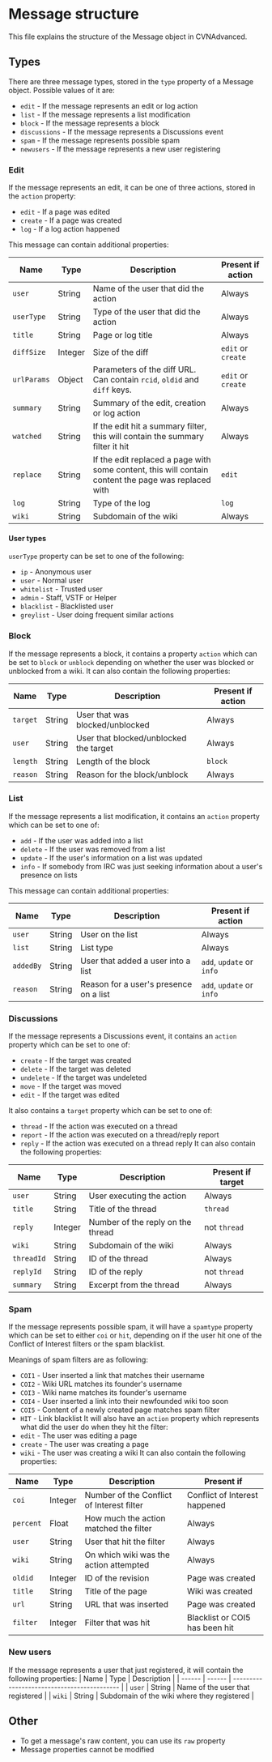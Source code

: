 # Message structure
This file explains the structure of the Message object in CVNAdvanced.

## Types
There are three message types, stored in the `type` property of a Message object. Possible values of it are:
- `edit` - If the message represents an edit or log action
- `list` - If the message represents a list modification
- `block` - If the message represents a block
- `discussions` - If the message represents a Discussions event
- `spam` - If the message represents possible spam
- `newusers` - If the message represents a new user registering

### Edit
If the message represents an edit, it can be one of three actions, stored in the `action` property:
- `edit` - If a page was edited
- `create` - If a page was created
- `log` - If a log action happened

This message can contain additional properties:

| Name        | Type    | Description                                                                                         | Present if action |
| ----------- | ------- | --------------------------------------------------------------------------------------------------- | ------- |
| `user`      | String  | Name of the user that did the action                                                                | Always |
| `userType`  | String  | Type of the user that did the action                                                                | Always |
| `title`     | String  | Page or log title                                                                                   | Always |
| `diffSize`  | Integer | Size of the diff                                                                                    | `edit` or `create` |
| `urlParams` | Object  | Parameters of the diff URL. Can contain `rcid`, `oldid` and `diff` keys.                            | `edit` or `create` |
| `summary`   | String  | Summary of the edit, creation or log action                                                         | Always |
| `watched`   | String  | If the edit hit a summary filter, this will contain the summary filter it hit                       | Always |
| `replace`   | String  | If the edit replaced a page with some content, this will contain content the page was replaced with | `edit` |
| `log`       | String  | Type of the log                                                                                     | `log` |
| `wiki`      | String  | Subdomain of the wiki                                                                               | Always |


#### User types
`userType` property can be set to one of the following:
- `ip` - Anonymous user
-  `user` - Normal user
- `whitelist` - Trusted user
- `admin` - Staff, VSTF or Helper
- `blacklist` - Blacklisted user
- `greylist` - User doing frequent similar actions

### Block
If the message represents a block, it contains a property `action` which can be set to `block` or `unblock` depending on whether the user was blocked or unblocked from a wiki. It can also contain the following properties:

| Name     | Type   | Description                            | Present if action |
| -------- | ------ | -------------------------------------- | ----------------- |
| `target` | String | User that was blocked/unblocked        | Always            |
| `user`   | String | User that blocked/unblocked the target | Always            |
| `length` | String | Length of the block                    | `block`           |
| `reason` | String | Reason for the block/unblock           | Always            |

### List
If the message represents a list modification, it contains an `action` property which can be set to one of:
- `add` - If the user was added into a list
- `delete` - If the user was removed from a list
- `update` - If the user's information on a list was updated
- `info` - If somebody from IRC was just seeking information about a user's presence on lists

This message can contain additional properties:

| Name      | Type   | Description                            | Present if action         |
| --------- | ------ | -------------------------------------- | ------------------------- |
| `user`    | String | User on the list                       | Always                    |
| `list`    | String | List type                              | Always                    |
| `addedBy` | String | User that added a user into a list     | `add`, `update` or `info` |
| `reason`  | String | Reason for a user's presence on a list | `add`, `update` or `info` |

### Discussions
If the message represents a Discussions event, it contains an `action` property which can be set to one of:
- `create` - If the target was created
- `delete` - If the target was deleted
- `undelete` - If the target was undeleted
- `move` - If the target was moved
- `edit` - If the target was edited

It also contains a `target` property which can be set to one of:
- `thread` - If the action was executed on a thread
- `report` - If the action was executed on a thread/reply report
- `reply` - If the action was executed on a thread reply
It can also contain the following properties:

| Name       | Type    | Description                             | Present if target |
| ---------- | ------- | --------------------------------------- | ----------------- |
| `user`     | String  | User executing the action               | Always            |
| `title`    | String  | Title of the thread                     | `thread`          |
| `reply`    | Integer | Number of the reply on the thread       | not `thread`      |
| `wiki`     | String  | Subdomain of the wiki                   | Always            |
| `threadId` | String  | ID of the thread                        | Always            |
| `replyId`  | String  | ID of the reply                         | not `thread`      |
| `summary`  | String  | Excerpt from the thread                 | Always            |

### Spam
If the message represents possible spam, it will have a `spamtype` property which can be set to either `coi` or `hit`,
depending on if the user hit one of the Conflict of Interest filters or the spam blacklist.

Meanings of spam filters are as following:
- `COI1` - User inserted a link that matches their username
- `COI2` - Wiki URL matches its founder's username
- `COI3` - Wiki name matches its founder's username
- `COI4` - User inserted a link into their newfounded wiki too soon
- `COI5` - Content of a newly created page matches spam filter
- `HIT` - Link blacklist
It will also have an `action` property which represents what did the user do when they hit the filter:
- `edit` - The user was editing a page
- `create` - The user was creating a page
- `wiki` - The user was creating a wiki
It can also contain the following properties:

| Name      | Type    | Description                               | Present if                     |
| --------- | ------- | ----------------------------------------- | ------------------------------ |
| `coi`     | Integer | Number of the Conflict of Interest filter | Conflict of Interest happened  |
| `percent` | Float   | How much the action matched the filter    | Always                         |
| `user`    | String  | User that hit the filter                  | Always                         |
| `wiki`    | String  | On which wiki was the action attempted    | Always                         |
| `oldid`   | Integer | ID of the revision                        | Page was created               |
| `title`   | String  | Title of the page                         | Wiki was created               |
| `url`     | String  | URL that was inserted                     | Page was created               |
| `filter`  | Integer | Filter that was hit                       | Blacklist or COI5 has been hit |

### New users
If the message represents a user that just registered, it will contain the following properties:
| Name   | Type   | Description                                 |
| ------ | ------ | ------------------------------------------- |
| `user` | String | Name of the user that registered            |
| `wiki` | String | Subdomain of the wiki where they registered |

## Other
- To get a message's raw content, you can use its `raw` property
- Message properties cannot be modified

